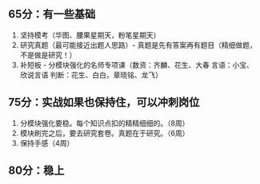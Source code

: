 ## 65分：有一些基础 

1. 坚持模考（华图、腰果星期天，粉笔星期天）
2. 研究真题（最可能接近出题人思路）- 真题是先有答案再有题目（精细做题，不是做是研究！）
3. 补短板 - 分模块强化的名师专项课（数资：齐麟、花生、大春 言语：小宝、欣说言语 判断：花生、白白，章晓铭、龙飞）

## 75分：实战如果也保持住，可以冲刺岗位
1. 分模块强化要稳。每个知识点扣的精精细细的。（8周）
2. 模块刷完之后，要去研究套卷。真题在于研究。（6周）
3. 保持手感（4周）

## 80分：稳上